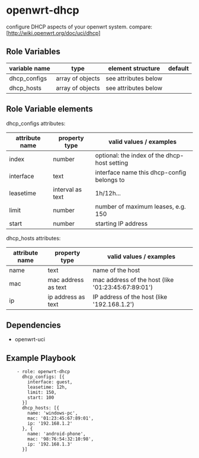 openwrt-dhcp
================

configure DHCP aspects of your openwrt system.
compare: [http://wiki.openwrt.org/doc/uci/dhcp]

Role Variables
--------------

| variable name     | type             | element structure    | default |
|-------------------|------------------|----------------------|---------|
| dhcp_configs      | array of objects | see attributes below | <empty> |
| dhcp_hosts        | array of objects | see attributes below | <empty> |

Role Variable elements
----------------------

dhcp_configs attributes:

| attribute name | property type       | valid values / examples                      |
|----------------|---------------------|----------------------------------------------|
| index          | number              | optional: the index of the dhcp-host setting |
| interface      | text                | interface name this dhcp-config belongs to   |
| leasetime      | interval as text    | 1h/12h...                                    |
| limit          | number              | number of maximum leases, e.g. 150           |
| start          | number              | starting IP address                          |

dhcp_hosts attributes:

| attribute name | property type       | valid values / examples                            |
|----------------|---------------------|----------------------------------------------------|
| name           | text                | name of the host                                   |
| mac            | mac address as text | mac address of the host (like '01:23:45:67:89:01') |
| ip             | ip address as text  | IP address of the host (like '192.168.1.2')        |

Dependencies
------------

* openwrt-uci

Example Playbook
----------------

```
    - role: openwrt-dhcp
      dhcp_configs: [{
        interface: guest,
        leasetime: 12h,
        limit: 150,
        start: 100
      }]
      dhcp_hosts: [{
        name: 'windows-pc',
        mac: '01:23:45:67:89:01',
        ip: '192.168.1.2'
      }, {
        name: 'android-phone',
        mac: '98:76:54:32:10:98',
        ip: '192.168.1.3'
      }]
```

[http://wiki.openwrt.org/doc/uci/dhcp]: http://wiki.openwrt.org/doc/uci/dhcp
